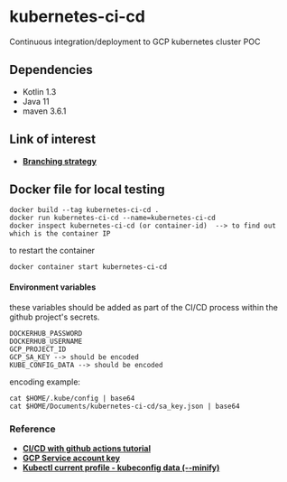 # kubernetes-ci-cd
Continuous integration/deployment to GCP kubernetes cluster POC

## Dependencies
* Kotlin 1.3
* Java 11
* maven 3.6.1

## Link of interest
* [**Branching strategy**](https://jeffkreeftmeijer.com/git-flow/)

## Docker file for local testing
```
docker build --tag kubernetes-ci-cd .
docker run kubernetes-ci-cd --name=kubernetes-ci-cd
docker inspect kubernetes-ci-cd (or container-id)  --> to find out which is the container IP
```
to restart the container
```
docker container start kubernetes-ci-cd
```

#### Environment variables
these variables should be added as part of the CI/CD process within the github project's secrets.
```
DOCKERHUB_PASSWORD
DOCKERHUB_USERNAME
GCP_PROJECT_ID
GCP_SA_KEY --> should be encoded
KUBE_CONFIG_DATA --> should be encoded
```
encoding example:
```
cat $HOME/.kube/config | base64
cat $HOME/Documents/kubernetes-ci-cd/sa_key.json | base64
```

### Reference
* [**CI/CD with github actions tutorial**](https://www.youtube.com/watch?v=MNBf-ylhtK0&t=595s)
* [**GCP Service account key**](https://cloud.google.com/iam/docs/creating-managing-service-account-keys#iam-service-account-keys-list-gcloud)
* [**Kubectl current profile - kubeconfig data (--minify)**](https://kubernetes.io/docs/tasks/access-application-cluster/configure-access-multiple-clusters/)
